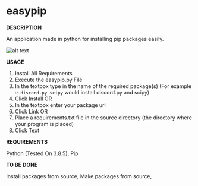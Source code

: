 # easypip

**DESCRIPTION**

An application made in python for installing pip packages easily.

![alt text](https://i.ibb.co/xzYmF63/Capture2139u0.png)

**USAGE**
1) Install All Requirements
2) Execute the easypip.py File
3) In the textbox type in the name of the required package(s) (For example :- ```discord.py scipy``` would install discord.py and scipy)
4) Click Install
OR
3) In the textbox enter your package url
4) Click Link
OR
3) Place a requirements.txt file in the source directory (the directory where your program is placed)
4) Click Text

**REQUIREMENTS**

Python (Tested On 3.8.5),
Pip

**TO BE DONE**

Install packages from source,
Make packages from source,

